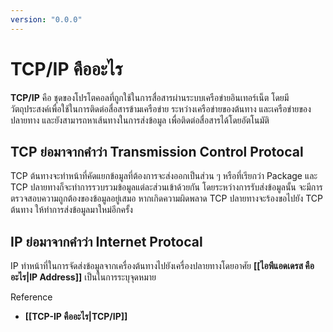 ```yaml
---
version: "0.0.0"
---
```

# TCP/IP คืออะไร
**TCP/IP** คือ ชุดของโปรโตคอลที่ถูกใช้ในการสื่อสารผ่านระบบเครือข่ายอินเทอร์เน็ต โดยมีวัตถุประสงค์เพื่อใช้ในการติดต่อสื่อสารข้ามเครือข่าย ระหว่างเครือข่ายของต้นทาง และเครือข่ายของปลายทาง และยังสามารถหาเส้นทางในการส่งข้อมูล เพื่อติดต่อสื่อสารได้โดยอัตโนมัติ

## TCP ย่อมาจากคำว่า Transmission Control Protocal 
TCP ต้นทางจะทำหน้าที่คัดแยกข้อมูลที่ต้องการจะส่งออกเป็นส่วน ๆ หรือที่เรียกว่า Package และ TCP ปลายทางก็จะทำการรวบรวมข้อมูลแต่ละส่วนเข้าด้วยกัน โดยระหว่างการรับส่งข้อมูลนั้น จะมีการตรวจสอบความถูกต้องของข้อมูลอยู่เสมอ หากเกิดความผิดพลาด TCP ปลายทางจะร้องขอไปยัง TCP ต้นทาง ให้ทำการส่งข้อมูลมาใหม่อีกครั้ง

## IP ย่อมาจากคำว่า Internet Protocal
IP ทำหน้าที่ในการจัดส่งข้อมูลจากเครื่องต้นทางไปยังเครื่องปลายทางโดยอาศัย **[[ไอพีแอดเดรส คืออะไร|IP Address]]** เป็นในการระบุจุดหมาย

Reference
- **[[TCP-IP คืออะไร|TCP/IP]]**